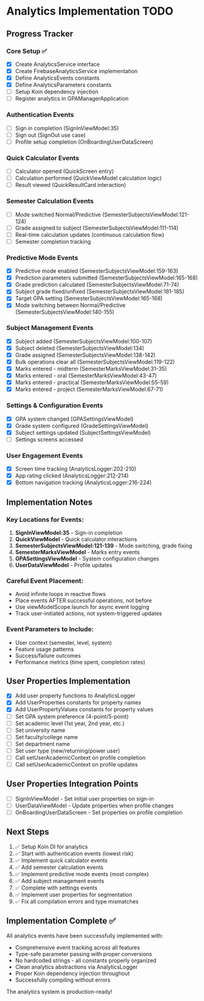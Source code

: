# Analytics Implementation TODO

## Progress Tracker

### Core Setup ✅
- [x] Create AnalyticsService interface
- [x] Create FirebaseAnalyticsService implementation
- [x] Define AnalyticsEvents constants
- [x] Define AnalyticsParameters constants
- [ ] Setup Koin dependency injection
- [ ] Register analytics in GPAManagerApplication

### Authentication Events
- [ ] Sign in completion (SignInViewModel:35)
- [ ] Sign out (SignOut use case)
- [ ] Profile setup completion (OnBoardingUserDataScreen)

### Quick Calculator Events
- [ ] Calculator opened (QuickScreen entry)
- [ ] Calculation performed (QuickViewModel calculation logic)
- [ ] Result viewed (QuickResultCard interaction)

### Semester Calculation Events
- [ ] Mode switched Normal/Predictive (SemesterSubjectsViewModel:121-124)
- [ ] Grade assigned to subject (SemesterSubjectsViewModel:111-114)
- [ ] Real-time calculation updates (continuous calculation flow)
- [ ] Semester completion tracking

### Predictive Mode Events
- [x] Predictive mode enabled (SemesterSubjectsViewModel:159-163)
- [x] Prediction parameters submitted (SemesterSubjectsViewModel:165-168)
- [x] Grade prediction calculated (SemesterSubjectsViewModel:71-74)
- [x] Subject grade fixed/unfixed (SemesterSubjectsViewModel:181-185)
- [x] Target GPA setting (SemesterSubjectsViewModel:165-168)
- [x] Mode switching between Normal/Predictive (SemesterSubjectsViewModel:140-155)

### Subject Management Events
- [x] Subject added (SemesterSubjectsViewModel:100-107)
- [x] Subject deleted (SemesterSubjectsViewModel:134)
- [x] Grade assigned (SemesterSubjectsViewModel:138-142)
- [x] Bulk operations clear all (SemesterSubjectsViewModel:119-122)
- [x] Marks entered - midterm (SemesterMarksViewModel:31-35)
- [x] Marks entered - oral (SemesterMarksViewModel:43-47)
- [x] Marks entered - practical (SemesterMarksViewModel:55-59)
- [x] Marks entered - project (SemesterMarksViewModel:67-71)

### Settings & Configuration Events
- [x] GPA system changed (GPASettingsViewModel)
- [x] Grade system configured (GradeSettingsViewModel)
- [x] Subject settings updated (SubjectSettingsViewModel)
- [ ] Settings screens accessed

### User Engagement Events
- [x] Screen time tracking (AnalyticsLogger:202-210)
- [x] App rating clicked (AnalyticsLogger:212-214)
- [x] Bottom navigation tracking (AnalyticsLogger:216-224)

## Implementation Notes

### Key Locations for Events:
1. **SignInViewModel:35** - Sign-in completion
2. **QuickViewModel** - Quick calculator interactions
3. **SemesterSubjectsViewModel:121-139** - Mode switching, grade fixing
4. **SemesterMarksViewModel** - Marks entry events
5. **GPASettingsViewModel** - System configuration changes
6. **UserDataViewModel** - Profile updates

### Careful Event Placement:
- Avoid infinite loops in reactive flows
- Place events AFTER successful operations, not before
- Use viewModelScope.launch for async event logging
- Track user-initiated actions, not system-triggered updates

### Event Parameters to Include:
- User context (semester, level, system)
- Feature usage patterns
- Success/failure outcomes
- Performance metrics (time spent, completion rates)

## User Properties Implementation
- [x] Add user property functions to AnalyticsLogger
- [x] Add UserProperties constants for property names
- [x] Add UserPropertyValues constants for property values
- [ ] Set GPA system preference (4-point/5-point)
- [ ] Set academic level (1st year, 2nd year, etc.)
- [ ] Set university name
- [ ] Set faculty/college name
- [ ] Set department name
- [ ] Set user type (new/returning/power user)
- [ ] Call setUserAcademicContext on profile completion
- [ ] Call setUserAcademicContext on profile updates

## User Properties Integration Points
- [ ] SignInViewModel - Set initial user properties on sign-in
- [ ] UserDataViewModel - Update properties when profile changes
- [ ] OnBoardingUserDataScreen - Set properties on profile completion

## Next Steps
1. ✅ Setup Koin DI for analytics
2. ✅ Start with authentication events (lowest risk)
3. ✅ Implement quick calculator events
4. ✅ Add semester calculation events
5. ✅ Implement predictive mode events (most complex)
6. ✅ Add subject management events
7. ✅ Complete with settings events
8. ✅ Implement user properties for segmentation
9. ✅ Fix all compilation errors and type mismatches

## Implementation Complete ✅

All analytics events have been successfully implemented with:
- Comprehensive event tracking across all features
- Type-safe parameter passing with proper conversions
- No hardcoded strings - all constants properly organized
- Clean analytics abstractions via AnalyticsLogger
- Proper Koin dependency injection throughout
- Successfully compiling without errors

The analytics system is production-ready!